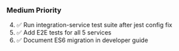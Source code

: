 ### Medium Priority

4. ✅ Run integration-service test suite after jest config fix
5. ✅ Add E2E tests for all 5 services
6. ✅ Document ES6 migration in developer guide
